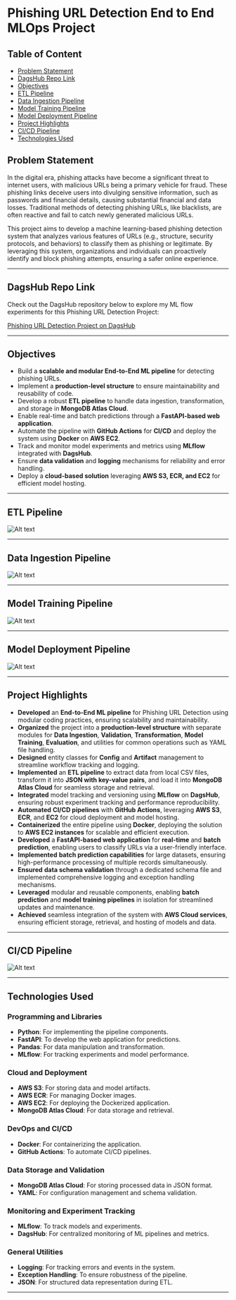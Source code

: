 # Phishing URL Detection End to End MLOps Project

## Table of Content

- [Problem Statement](#problem-statement)
- [DagsHub Repo Link](#dagshub-repo-link)
- [Objectives](#objectives)
- [ETL Pipeline](#etl-pipeline)
- [Data Ingestion Pipeline](#data-ingestion-pipeline)
- [Model Training Pipeline](#model-training-pipeline)
- [Model Deployment Pipeline](#model-deployment-pipeline)
- [Project Highlights](#project-highlights)
- [CI/CD Pipeline](#ci/cd-pipeline)
- [Technologies Used](#technologies-used)

## Problem Statement

In the digital era, phishing attacks have become a significant threat to internet users, with malicious URLs being a primary vehicle for fraud. These phishing links deceive users into divulging sensitive information, such as passwords and financial details, causing substantial financial and data losses. Traditional methods of detecting phishing URLs, like blacklists, are often reactive and fail to catch newly generated malicious URLs.

This project aims to develop a machine learning-based phishing detection system that analyzes various features of URLs (e.g., structure, security protocols, and behaviors) to classify them as phishing or legitimate. By leveraging this system, organizations and individuals can proactively identify and block phishing attempts, ensuring a safer online experience.

---

## DagsHub Repo Link

Check out the DagsHub repository below to explore my ML flow experiments for this Phishing URL Detection Project:

[Phishing URL Detection Project on DagsHub](https://dagshub.com/gsshanmugavel/cybersecurity)

---

## Objectives

- Build a **scalable and modular End-to-End ML pipeline** for detecting phishing URLs.
- Implement a **production-level structure** to ensure maintainability and reusability of code.
- Develop a robust **ETL pipeline** to handle data ingestion, transformation, and storage in **MongoDB Atlas Cloud**.
- Enable real-time and batch predictions through a **FastAPI-based web application**.
- Automate the pipeline with **GitHub Actions** for **CI/CD** and deploy the system using **Docker** on **AWS EC2**.
- Track and monitor model experiments and metrics using **MLflow** integrated with **DagsHub**.
- Ensure **data validation** and **logging** mechanisms for reliability and error handling.
- Deploy a **cloud-based solution** leveraging **AWS S3, ECR, and EC2** for efficient model hosting.

---

## ETL Pipeline

![Alt text](imgs/ETL_Pipeline_Cybersecurity.jpeg)

---

## Data Ingestion Pipeline

![Alt text](imgs/Data_Ingestion_Pipeline_Cybersecurity.jpeg)

---

## Model Training Pipeline

![Alt text](imgs/Model_Training_Pipeline_Cybersecurity.jpeg)

---

## Model Deployment Pipeline

![Alt text](imgs/Model_Deployment_Pipeline_Cybersecurity.jpeg)

---

## Project Highlights

- **Developed** an **End-to-End ML pipeline** for Phishing URL Detection using modular coding practices, ensuring scalability and maintainability.  
- **Organized** the project into a **production-level structure** with separate modules for **Data Ingestion**, **Validation**, **Transformation**, **Model Training**, **Evaluation**, and utilities for common operations such as YAML file handling.  
- **Designed** entity classes for **Config** and **Artifact** management to streamline workflow tracking and logging.  
- **Implemented** an **ETL pipeline** to extract data from local CSV files, transform it into **JSON with key-value pairs**, and load it into **MongoDB Atlas Cloud** for seamless storage and retrieval.  
- **Integrated** model tracking and versioning using **MLflow** on **DagsHub**, ensuring robust experiment tracking and performance reproducibility.  
- **Automated** **CI/CD pipelines** with **GitHub Actions**, leveraging **AWS S3**, **ECR**, and **EC2** for cloud deployment and model hosting.  
- **Containerized** the entire pipeline using **Docker**, deploying the solution to **AWS EC2 instances** for scalable and efficient execution.  
- **Developed** a **FastAPI-based web application** for **real-time** and **batch prediction**, enabling users to classify URLs via a user-friendly interface.  
- **Implemented** **batch prediction capabilities** for large datasets, ensuring high-performance processing of multiple records simultaneously.  
- **Ensured** **data schema validation** through a dedicated schema file and implemented comprehensive logging and exception handling mechanisms.  
- **Leveraged** modular and reusable components, enabling **batch prediction** and **model training pipelines** in isolation for streamlined updates and maintenance.  
- **Achieved** seamless integration of the system with **AWS Cloud services**, ensuring efficient storage, retrieval, and hosting of models and data.

---

## CI/CD Pipeline

![Alt text](imgs/Continuous_Deployment.png)

---

## Technologies Used

### Programming and Libraries
- **Python**: For implementing the pipeline components.
- **FastAPI**: To develop the web application for predictions.
- **Pandas**: For data manipulation and transformation.
- **MLflow**: For tracking experiments and model performance.

### Cloud and Deployment
- **AWS S3**: For storing data and model artifacts.
- **AWS ECR**: For managing Docker images.
- **AWS EC2**: For deploying the Dockerized application.
- **MongoDB Atlas Cloud**: For data storage and retrieval.

### DevOps and CI/CD
- **Docker**: For containerizing the application.
- **GitHub Actions**: To automate CI/CD pipelines.

### Data Storage and Validation
- **MongoDB Atlas Cloud**: For storing processed data in JSON format.
- **YAML**: For configuration management and schema validation.

### Monitoring and Experiment Tracking
- **MLflow**: To track models and experiments.
- **DagsHub**: For centralized monitoring of ML pipelines and metrics.

### General Utilities
- **Logging**: For tracking errors and events in the system.
- **Exception Handling**: To ensure robustness of the pipeline.
- **JSON**: For structured data representation during ETL.

---



